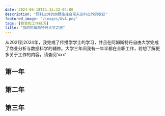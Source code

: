```yaml
---
date: 2024-06-18T11:13:32-04:00
description: "预料之外的旅程往往会带来意料之外的收获"
featured_image: "/images/UvA.png"
tags: [教育和工作经历]
title: "我的阿姆斯特丹大学之旅"
---
```

从2021到2024年，我完成了传播学学士的学习，并且在阿姆斯特丹自由大学完成了商业分析与数据科学的辅修。大学三年间我有一年半都在全职工作，若想了解更多关于工作的内容，请查阅‘xxx’
<!--more--> 
## 第一年


## 第二年

## 第三年
